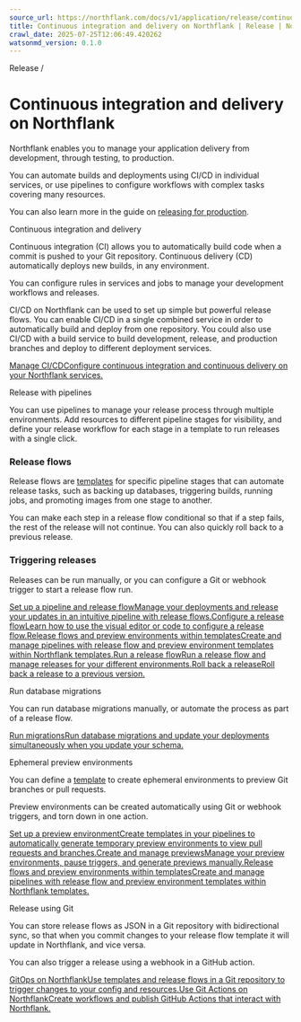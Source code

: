 ```yaml
---
source_url: https://northflank.com/docs/v1/application/release/continuous-integration-and-delivery-on-northflank
title: Continuous integration and delivery on Northflank | Release | Northflank Application docs
crawl_date: 2025-07-25T12:06:49.420262
watsonmd_version: 0.1.0
---
```


Release / 

# Continuous integration and delivery on Northflank

Northflank enables you to manage your application delivery from development, through testing, to production.

You can automate builds and deployments using CI/CD in individual services, or use pipelines to configure workflows with complex tasks covering many resources.

You can also learn more in the guide on [releasing for production](../production-workloads/release-for-production).

Continuous integration and delivery

Continuous integration (CI) allows you to automatically build code when a commit is pushed to your Git repository. Continuous delivery (CD) automatically deploys new builds, in any environment.

You can configure rules in services and jobs to manage your development workflows and releases.

CI/CD on Northflank can be used to set up simple but powerful release flows. You can enable CI/CD in a single combined service in order to automatically build and deploy from one repository. You could also use CI/CD with a build service to build development, release, and production branches and deploy to different deployment services.

[Manage CI/CDConfigure continuous integration and continuous delivery on your Northflank services.](/docs/v1/application/release/manage-ci-cd)

Release with pipelines

You can use pipelines to manage your release process through multiple environments. Add resources to different pipeline stages for visibility, and define your release workflow for each stage in a template to run releases with a single click.

### Release flows

Release flows are [templates](../infrastructure-as-code/infrastructure-as-code) for specific pipeline stages that can automate release tasks, such as backing up databases, triggering builds, running jobs, and promoting images from one stage to another.

You can make each step in a release flow conditional so that if a step fails, the rest of the release will not continue. You can also quickly roll back to a previous release.

### Triggering releases

Releases can be run manually, or you can configure a Git or webhook trigger to start a release flow run.

[Set up a pipeline and release flowManage your deployments and release your updates in an intuitive pipeline with release flows.](/docs/v1/application/release/create-a-pipeline-and-release-flow)[Configure a release flowLearn how to use the visual editor or code to configure a release flow.](/docs/v1/application/release/configure-a-release-flow)[Release flows and preview environments within templatesCreate and manage pipelines with release flow and preview environment templates within Northflank templates.](/docs/v1/application/infrastructure-as-code/write-a-template#include-release-flows-and-preview-environment-templates)[Run a release flowRun a release flow and manage releases for your different environments.](/docs/v1/application/release/run-and-manage-releases)[Roll back a releaseRoll back a release to a previous version.](/docs/v1/application/release/run-and-manage-releases#roll-back-a-release)

Run database migrations

You can run database migrations manually, or automate the process as part of a release flow.

[Run migrationsRun database migrations and update your deployments simultaneously when you update your schema.](/docs/v1/application/release/run-migrations)

Ephemeral preview environments

You can define a [template](../infrastructure-as-code/infrastructure-as-code) to create ephemeral environments to preview Git branches or pull requests.

Preview environments can be created automatically using Git or webhook triggers, and torn down in one action.

[Set up a preview environmentCreate templates in your pipelines to automatically generate temporary preview environments to view pull requests and branches.](/docs/v1/application/release/set-up-a-preview-environment)[Create and manage previewsManage your preview environments, pause triggers, and generate previews manually.](/docs/v1/application/release/create-and-manage-previews)[Release flows and preview environments within templatesCreate and manage pipelines with release flow and preview environment templates within Northflank templates.](/docs/v1/application/infrastructure-as-code/write-a-template#include-release-flows-and-preview-environment-templates)

Release using Git

You can store release flows as JSON in a Git repository with bidirectional sync, so that when you commit changes to your release flow template it will update in Northflank, and vice versa.

You can also trigger a release using a webhook in a GitHub action.

[GitOps on NorthflankUse templates and release flows in a Git repository to trigger changes to your config and resources.](/docs/v1/application/infrastructure-as-code/gitops-on-northflank)[Use Git Actions on NorthflankCreate workflows and publish GitHub Actions that interact with Northflank.](/docs/v1/application/infrastructure-as-code/use-github-actions-with-northflank)